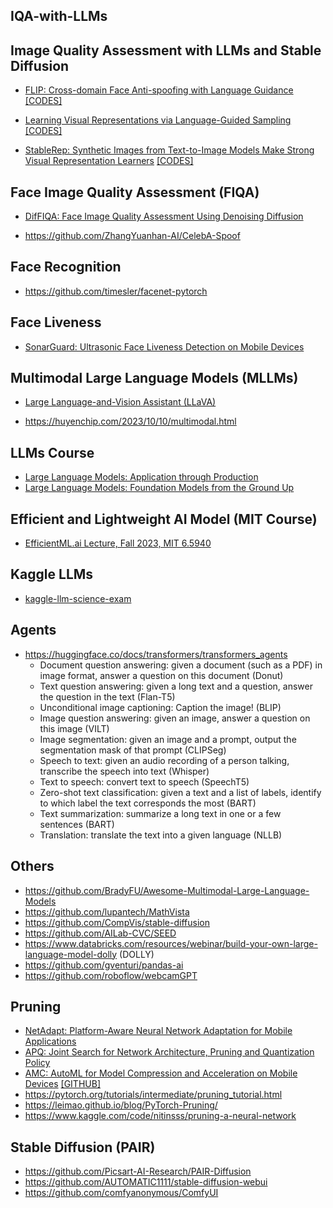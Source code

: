 ## IQA-with-LLMs

## Image Quality Assessment with LLMs and Stable Diffusion

- [FLIP: Cross-domain Face Anti-spoofing with Language Guidance](https://openaccess.thecvf.com/content/ICCV2023/papers/Srivatsan_FLIP_Cross-domain_Face_Anti-spoofing_with_Language_Guidance_ICCV_2023_paper.pdf) [[CODES]](https://github.com/koushiksrivats/FLIP)

- [Learning Visual Representations via Language-Guided Sampling](https://openaccess.thecvf.com/content/CVPR2023/papers/Banani_Learning_Visual_Representations_via_Language-Guided_Sampling_CVPR_2023_paper.pdf) [[CODES]](https://github.com/mbanani/lgssl)

- [StableRep: Synthetic Images from Text-to-Image
Models Make Strong Visual Representation Learners](https://arxiv.org/pdf/2306.00984.pdf) [[CODES]](https://github.com/google-research/syn-rep-learn)

## Face Image Quality Assessment (FIQA)

- [DifFIQA: Face Image Quality Assessment Using Denoising Diffusion](https://arxiv.org/pdf/2305.05768.pdf)

- https://github.com/ZhangYuanhan-AI/CelebA-Spoof

## Face Recognition

- https://github.com/timesler/facenet-pytorch

## Face Liveness

- [SonarGuard: Ultrasonic Face Liveness Detection on Mobile Devices](http://staff.ustc.edu.cn/~dongheng/dhfiles/2023SonarGuard.pdf)

## Multimodal Large Language Models (MLLMs)

- [Large Language-and-Vision Assistant (LLaVA)](https://github.com/haotian-liu/LLaVA)

- https://huyenchip.com/2023/10/10/multimodal.html

## LLMs Course

- [Large Language Models: Application through Production](https://learning.edx.org/course/course-v1:Databricks+LLM101x+2T2023/home)
- [Large Language Models: Foundation Models from the Ground Up](https://learning.edx.org/course/course-v1:Databricks+LLM102x+2T2023/home)

## Efficient and Lightweight AI Model (MIT Course)

- [EfficientML.ai Lecture, Fall 2023, MIT 6.5940](https://www.youtube.com/playlist?list=PL80kAHvQbh-pT4lCkDT53zT8DKmhE0idB)

## Kaggle LLMs

- [kaggle-llm-science-exam](https://www.kaggle.com/competitions/kaggle-llm-science-exam/data?select=train.csv)

## Agents

- https://huggingface.co/docs/transformers/transformers_agents
  - Document question answering: given a document (such as a PDF) in image format, answer a question on this document (Donut)
  - Text question answering: given a long text and a question, answer the question in the text (Flan-T5)
  - Unconditional image captioning: Caption the image! (BLIP)
  - Image question answering: given an image, answer a question on this image (VILT)
  - Image segmentation: given an image and a prompt, output the segmentation mask of that prompt (CLIPSeg)
  - Speech to text: given an audio recording of a person talking, transcribe the speech into text (Whisper)
  - Text to speech: convert text to speech (SpeechT5)
  - Zero-shot text classification: given a text and a list of labels, identify to which label the text corresponds the most (BART)
  - Text summarization: summarize a long text in one or a few sentences (BART)
  - Translation: translate the text into a given language (NLLB)
 
## Others

- https://github.com/BradyFU/Awesome-Multimodal-Large-Language-Models
- https://github.com/lupantech/MathVista
- https://github.com/CompVis/stable-diffusion
- https://github.com/AILab-CVC/SEED
- https://www.databricks.com/resources/webinar/build-your-own-large-language-model-dolly (DOLLY)
- https://github.com/gventuri/pandas-ai
- https://github.com/roboflow/webcamGPT

## Pruning
- [NetAdapt: Platform-Aware Neural Network Adaptation for Mobile Applications](https://github.com/denru01/netadapt)
- [APQ: Joint Search for Network Architecture, Pruning and Quantization Policy](https://github.com/mit-han-lab/apq)
- [AMC: AutoML for Model Compression and Acceleration on Mobile Devices](https://arxiv.org/pdf/1802.03494.pdf) [[GITHUB]](https://github.com/mit-han-lab/amc)
- https://pytorch.org/tutorials/intermediate/pruning_tutorial.html
- https://leimao.github.io/blog/PyTorch-Pruning/
- https://www.kaggle.com/code/nitinsss/pruning-a-neural-network

## Stable Diffusion (PAIR)

- https://github.com/Picsart-AI-Research/PAIR-Diffusion
- https://github.com/AUTOMATIC1111/stable-diffusion-webui
- https://github.com/comfyanonymous/ComfyUI



